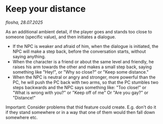 # Keep your distance

*flosha, 28.07.2025*

As an additional ambient detail, if the player goes and stands too close to someone (specific value), and then initiates a dialogue.

* If the NPC is weaker and afraid of him, when the dialogue is initiated, the NPC will make a step back, before the conversation starts, without saying anything. 
* When the character is a friend or about the same level and friendly, he raises his arm towards the other and makes a small step back, saying something like "Hey!", or "Why so close?" or "Keep some distance."
* When the NPC is neutral or angry and stronger, more powerful than the PC, he will push the PC back with two arms, so that the PC stumbles two steps backwards and the NPC says something like: "Too close!" or "What is wrong with you?" or "Keep off of me" Or "Are you gay?" or "Distance!"

Important: Consider problems that thid feature could create. E.g. don't do it if they stand somewhere or in a way that one of them would then fall down somewhere etc.

